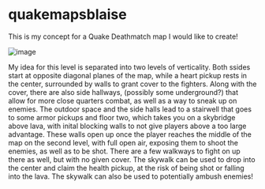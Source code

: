 # quakemapsblaise

This is my concept for a Quake Deathmatch map I would like to create!

![image](https://github.com/blaisecar/quakemapsblaise/assets/153130544/73d86313-2ad5-4b9a-9186-a7475b226699)

My idea for this level is separated into two levels of verticality. Both ssides start at opposite diagonal planes of the map, while a heart pickup rests in the center,
surrounded by walls to grant cover to the fighters. Along with the cover, there are also side hallways, (possibly some underground?) that allow for more close quarters combat, as well as a way to sneak up on enemies. The outdoor space and the side halls lead to a stairwell that goes to some armor pickups and floor two, which takes you on a skybridge above lava, with inital blocking walls to not give players above a too large advantage. These walls open up once the player reaches the middle of the map on the second level, with full open air, exposing them to shoot the enemies, as well as to be shot. There are a few walkways to fight on up there as well, but with no given cover.
The skywalk can be used to drop into the center and claim the health pickup, at the risk of being shot or falling into the lava. The skywalk can also be used to potentially ambush enemies!
